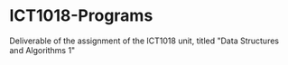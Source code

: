 # ICT1018-Programs
Deliverable of the assignment of the ICT1018 unit, titled "Data Structures and Algorithms 1"
